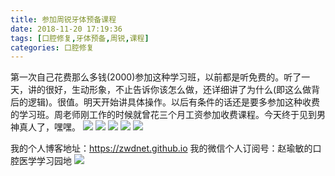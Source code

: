 ```yaml
---
title: 参加周锐牙体预备课程
date: 2018-11-20 17:19:36
tags: [口腔修复,牙体预备,周锐,课程]
categories: 口腔修复
---
```

第一次自己花费那么多钱(2000)参加这种学习班，以前都是听免费的。听了一天，讲的很好，生动形象，不止告诉你该怎么做，还详细讲了为什么(即这么做背后的逻辑)。很值。明天开始讲具体操作。以后有条件的话还是要多参加这种收费的学习班。周老师刚工作的时候就曾花三个月工资参加收费课程。今天终于见到男神真人了，嘿嘿。
![](https://zymblog-1258069789.cos.ap-chengdu.myqcloud.com/blog0047-zrbykc/01.jpg)
![](https://zymblog-1258069789.cos.ap-chengdu.myqcloud.com/blog0047-zrbykc/02.jpg)
![](https://zymblog-1258069789.cos.ap-chengdu.myqcloud.com/blog0047-zrbykc/03.jpg)
![](https://zymblog-1258069789.cos.ap-chengdu.myqcloud.com/blog0047-zrbykc/04.jpg)
![](https://zymblog-1258069789.cos.ap-chengdu.myqcloud.com/blog0047-zrbykc/05.jpg)

我的个人博客地址：https://zwdnet.github.io
我的微信个人订阅号：赵瑜敏的口腔医学学习园地
![](https://zymblog-1258069789.cos.ap-chengdu.myqcloud.com/other/wx.jpg)